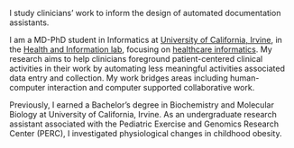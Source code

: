 I study clinicians’ work to inform the design of automated documentation assistants.

I am a MD-PhD student in Informatics at [University of California, Irvine](https://uci.edu/), in the [Health and Information lab](http://hai.ics.uci.edu/), focusing on [healthcare informatics](https://www.amia.org/fact-sheets/what-informatics). My research aims to help clinicians foreground patient-centered clinical activities in their work by automating less meaningful activities associated data entry and collection. My work bridges areas including human-computer interaction and computer supported collaborative work.

Previously, I earned a Bachelor’s degree in Biochemistry and Molecular Biology at University of California, Irvine. As an undergraduate research assistant associated with the Pediatric Exercise and Genomics Research Center (PERC), I investigated physiological changes in childhood obesity.
